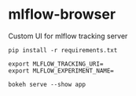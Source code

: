 # mlflow-browser
Custom UI for mlflow tracking server

    pip install -r requirements.txt

    export MLFLOW_TRACKING_URI=
    export MLFLOW_EXPERIMENT_NAME=

    bokeh serve --show app
